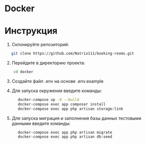 # Docker

# Инструкция

1. Склонируйте репозиторий:

```bash
   git clone https://github.com/Natrix111/booking-rooms.git
```

2. Перейдите в директорию проекта:

```bash
    cd docker
```

3. Создайте файл .env на основе .env.example

4. Для запуска окружения введите команды:
```bash
      docker-compose up -d --build
      docker-compose exec app composer install 
      docker-compose exec app php artisan storage:link
```

5. Для запуска миграция и заполнения базы данных тестовыми данными введите команды:
```bash
      docker-compose exec app php artisan migrate
      docker-compose exec app php artisan db:seed
```
